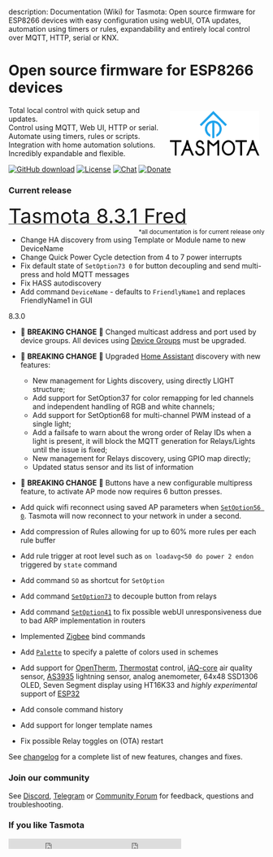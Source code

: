 description: Documentation (Wiki) for Tasmota: Open source firmware for ESP8266 devices with easy configuration using webUI, OTA updates, automation using timers or rules, expandability and entirely local control over MQTT, HTTP, serial or KNX.

# Open source firmware for ESP8266 devices

<img style="margin: 10px 10px; float:right; width:35%" src="_media/frontlogo.svg" alt="Tasmota Logo"></img>
Total local control with quick setup and updates.    
Control using MQTT, Web UI, HTTP or serial.    
Automate using timers, rules or scripts.    
Integration with home automation solutions.    
Incredibly expandable and flexible.     

[![GitHub download](https://img.shields.io/github/downloads/arendst/Tasmota/total.svg?style=flat-square&color=green)](https://github.com/arendst/Tasmota/releases/latest)
[![License](https://img.shields.io/github/license/arendst/Tasmota.svg?style=flat-square)](https://github.com/arendst/Tasmota/blob/development/LICENSE.txt)
[![Chat](https://img.shields.io/discord/479389167382691863.svg?style=flat-square&color=blueviolet)](https://discord.gg/Ks2Kzd4)
[![Donate](https://img.shields.io/badge/donate-PayPal-blue.svg?style=flat-square)](https://paypal.me/tasmota)

### Current release 
<a href="https://github.com/arendst/Tasmota/releases/tag/v8.3.1"><span style="font-size:40px;">Tasmota 8.3.1 Fred</span></a><small><span style="float:right">\*all documentation is for current release only</small></span><br>

- Change HA discovery from using Template or Module name to new DeviceName 
- Change Quick Power Cycle detection from 4 to 7 power interrupts
- Fix default state of ``SetOption73 0`` for button decoupling and send multi-press and hold MQTT messages
- Fix HASS autodiscovery
- Add command ``DeviceName`` - defaults to `FriendlyName1` and replaces FriendlyName1 in GUI

8.3.0
- :rotating_light: **BREAKING CHANGE** :rotating_light: 
Changed multicast address and port used by device groups. All devices using [Device Groups](Device-Groups.md) must be upgraded. 
- :rotating_light: **BREAKING CHANGE** :rotating_light: Upgraded [Home Assistant](Home-Assistant.md) discovery with new features: 
    - New management for Lights discovery, using directly LIGHT structure;
    - Add support for SetOption37 for color remapping for led channels and independent handling of RGB and white channels;
    - Add support for SetOption68 for multi-channel PWM instead of a single light;
    - Add a failsafe to warn about the wrong order of Relay IDs when a light is present, it will block the MQTT generation for Relays/Lights until the issue is fixed;
    - New management for Relays discovery, using GPIO map directly;
    - Updated status sensor and its list of information
- :rotating_light: **BREAKING CHANGE** :rotating_light:  Buttons have a new configurable multipress feature, to activate AP mode now requires 6 button presses.

- Add quick wifi reconnect using saved AP parameters when [`SetOption56 0`](Commands.md#setoption56). Tasmota will now reconnect to your network in under a second.
- Add compression of Rules allowing for up to 60% more rules per each rule buffer
- Add rule trigger at root level such as `on loadavg<50 do power 2 endon` triggered by `state` command
- Add command `SO` as shortcut for `SetOption`
- Add command [`SetOption73`](Commands.md#setoption73) to decouple button from relays
- Add command [`SetOption41`](Commands.md#setoption41) to fix possible webUI unresponsiveness due to bad ARP implementation in routers
- Implemented [Zigbee](Zigbee.md#zigbee-binding) bind commands
- Add [`Palette`](Commands.md#palette) to specify a palette of colors used in schemes
- Add support for [OpenTherm](OpenTherm), [Thermostat](Commands.md#thermostat) control, [iAQ-core](IAQ.md) air quality sensor, [AS3935](AS3935) lightning sensor, analog anemometer, 64x48 SSD1306 OLED, Seven Segment display using HT16K33 and _highly experimental_ support of [ESP32](ESP32.md)
- Add console command history
- Add support for longer template names
- Fix possible Relay toggles on (OTA) restart

See [changelog](changelog.md) for a complete list of new features, changes and fixes.

### Join our community
See [Discord](https://discord.gg/Ks2Kzd4), [Telegram](https://t.me/tasmota) or [Community Forum](https://groups.google.com/d/forum/sonoffusers) for feedback, questions and troubleshooting.

### If you like Tasmota
<iframe src="https://ghbtns.com/github-btn.html?user=arendst&repo=tasmota&type=star&count=true" frameborder="0" scrolling="0" width="170px" height="20px"></iframe><iframe src="https://ghbtns.com/github-btn.html?user=arendst&repo=tasmota&type=fork&count=true" frameborder="0" scrolling="0" width="170px" height="20px"></iframe> 
